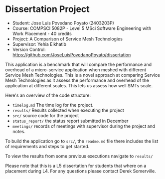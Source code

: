 # Dissertation Project

* Student: Jose Luis Povedano Poyato (2403203P)
* Course: COMPSCI 5082P - Level 5 MSci Software Engineering with Work Placement - 40 credits
* Project: A Comparison of Service Mesh Technologies 
* Supervisor: Yehia Elkhatib
* Version Control: https://github.com/JoseLuisPovedanoPoyato/dissertation

This application is a benchmark that will compare the performance and overhead of a micro-service application when meshed with different Service Mesh Technologies.
This is a novel approach at comparing Service Mesh Technologies as it assess the performance and overhead of the application at different scales.
This lets us assess how well SMTs scale.

Here's an overview of the code structure:

* `timelog.md` The time log for the project.
* `results/` Results collected when executing the project
* `src/` source code for the project
* `status_report/` the status report submitted in December
* `meetings/` records of meetings with supervisor during the project and notes.

To build the application go to `src/`, the `readme.md` file there includes the list of requirements and steps to get started.

To view the results from some previous executions navigate to `results/`

Please note that this is a L5 dissertation for students that where on a placement during L4. For any questions please contact Derek Somerville.